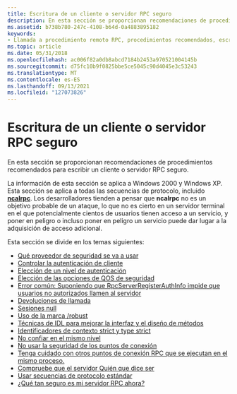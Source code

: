 ```yaml
---
title: Escritura de un cliente o servidor RPC seguro
description: En esta sección se proporcionan recomendaciones de procedimientos recomendados para escribir un cliente o servidor RPC seguro.
ms.assetid: b738b780-247c-4108-b64d-0a4883895182
keywords:
- Llamada a procedimiento remoto RPC, procedimientos recomendados, escritura de un cliente o servidor seguro
ms.topic: article
ms.date: 05/31/2018
ms.openlocfilehash: ac006f82a0db8abcd7184b2453a970521004145b
ms.sourcegitcommit: d75fc10b9f0825bbe5ce5045c90d4045e3c53243
ms.translationtype: MT
ms.contentlocale: es-ES
ms.lasthandoff: 09/13/2021
ms.locfileid: "127073826"
---
```

# <a name="writing-a-secure-rpc-client-or-server"></a>Escritura de un cliente o servidor RPC seguro

En esta sección se proporcionan recomendaciones de procedimientos recomendados para escribir un cliente o servidor RPC seguro.

La información de esta sección se aplica a Windows 2000 y Windows XP. Esta sección se aplica a todas las secuencias de protocolo, incluido [**ncalrpc**](/windows/desktop/Midl/ncalrpc). Los desarrolladores tienden a pensar que **ncalrpc** no es un objetivo probable de un ataque, lo que no es cierto en un servidor terminal en el que potencialmente cientos de usuarios tienen acceso a un servicio, y poner en peligro o incluso poner en peligro un servicio puede dar lugar a la adquisición de acceso adicional.

Esta sección se divide en los temas siguientes:

-   [Qué proveedor de seguridad se va a usar](which-security-provider-to-use.md)
-   [Controlar la autenticación de cliente](controlling-client-authentication.md)
-   [Elección de un nivel de autenticación](choosing-an-authentication-level.md)
-   [Elección de las opciones de QOS de seguridad](choosing-security-qos-options.md)
-   [Error común: Suponiendo que RpcServerRegisterAuthInfo impide que usuarios no autorizados llamen al servidor](common-mistake-assuming-rpcserverregisterauthinfo-prevents-unauthorized-users-from-calling-your-server.md)
-   [Devoluciones de llamada](callbacks.md)
-   [Sesiones null](null-sessions.md)
-   [Uso de la marca /robust](use-the-robust-flag.md)
-   [Técnicas de IDL para mejorar la interfaz y el diseño de métodos](idl-techniques-for-better-interface-and-method-design.md)
-   [Identificadores de contexto strict y type strict](strict-and-type-strict-context-handles.md)
-   [No confiar en el mismo nivel](do-not-trust-your-peer.md)
-   [No usar la seguridad de los puntos de conexión](do-not-use-endpoint-security.md)
-   [Tenga cuidado con otros puntos de conexión RPC que se ejecutan en el mismo proceso.](be-wary-of-other-rpc-endpoints-running-in-the-same-process.md)
-   [Compruebe que el servidor Quién que dice ser](verify-the-server-is-who-it-claims-to-be.md)
-   [Usar secuencias de protocolo estándar](use-mainstream-protocol-sequences.md)
-   [¿Qué tan seguro es mi servidor RPC ahora?](how-secure-is-my-rpc-server-now.md)

 

 